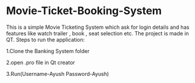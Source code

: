 # Movie-Ticket-Booking-System
This is a simple Movie Ticketing System which ask for login details and has features like watch trailer , book , seat selection etc. The project is made in QT.
Steps to run the application:

1.Clone the Banking System folder

2.open .pro file in Qt creator

3.Run(Username-Ayush Password-Ayush)


